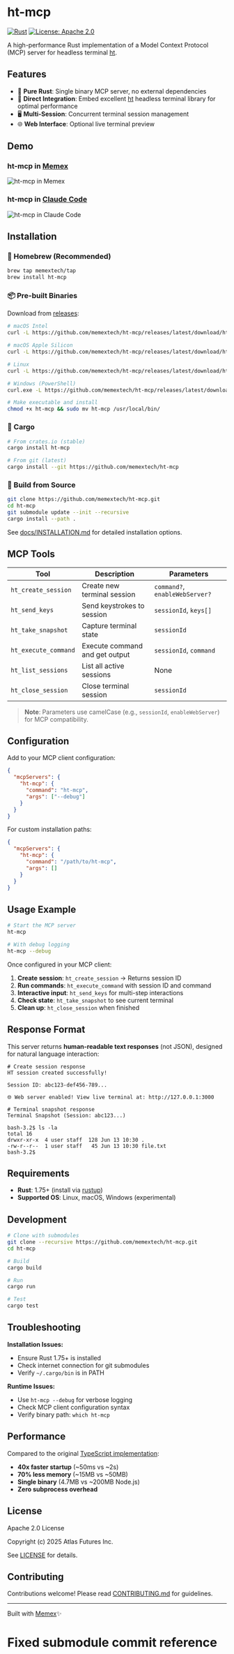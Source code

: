 # ht-mcp

[![Rust](https://img.shields.io/badge/rust-1.75+-orange.svg)](https://www.rust-lang.org)
[![License: Apache 2.0](https://img.shields.io/badge/License-Apache%202.0-blue.svg)](https://opensource.org/licenses/Apache-2.0)

A high-performance Rust implementation of a Model Context Protocol (MCP) server for headless terminal [ht](https://github.com/andyk/ht).

## Features

- 🚀 **Pure Rust**: Single binary MCP server, no external dependencies
- 🔗 **Direct Integration**: Embed excellent [ht](https://github.com/andyk/ht) headless terminal library for optimal performance
- 🖥️ **Multi-Session**: Concurrent terminal session management
- 🌐 **Web Interface**: Optional live terminal preview

## Demo

### ht-mcp in [Memex](https://memex.tech)

![ht-mcp in Memex](https://github.com/user-attachments/assets/6a1b6e76-5d5c-4ba4-87ee-70a31f0bc4ce)

### ht-mcp in [Claude Code](https://www.anthropic.com/claude-code)

![ht-mcp in Claude Code](https://github.com/user-attachments/assets/e70a3240-77f5-4ef2-953b-202b310dbf74)

## Installation

### 🍺 Homebrew (Recommended)

```bash
brew tap memextech/tap
brew install ht-mcp
```

### 📦 Pre-built Binaries

Download from [releases](https://github.com/memextech/ht-mcp/releases/latest):

```bash
# macOS Intel
curl -L https://github.com/memextech/ht-mcp/releases/latest/download/ht-mcp-x86_64-apple-darwin -o ht-mcp

# macOS Apple Silicon
curl -L https://github.com/memextech/ht-mcp/releases/latest/download/ht-mcp-aarch64-apple-darwin -o ht-mcp

# Linux
curl -L https://github.com/memextech/ht-mcp/releases/latest/download/ht-mcp-x86_64-unknown-linux-gnu -o ht-mcp

# Windows (PowerShell)
curl.exe -L https://github.com/memextech/ht-mcp/releases/latest/download/ht-mcp-x86_64-pc-windows-msvc -o ht-mcp.exe

# Make executable and install
chmod +x ht-mcp && sudo mv ht-mcp /usr/local/bin/
```

### 🦀 Cargo

```bash
# From crates.io (stable)
cargo install ht-mcp

# From git (latest)
cargo install --git https://github.com/memextech/ht-mcp
```

### 🔧 Build from Source

```bash
git clone https://github.com/memextech/ht-mcp.git
cd ht-mcp
git submodule update --init --recursive
cargo install --path .
```

See [docs/INSTALLATION.md](docs/INSTALLATION.md) for detailed installation options.

## MCP Tools

| Tool | Description | Parameters |
|------|-------------|------------|
| `ht_create_session` | Create new terminal session | `command?`, `enableWebServer?` |
| `ht_send_keys` | Send keystrokes to session | `sessionId`, `keys[]` |
| `ht_take_snapshot` | Capture terminal state | `sessionId` |
| `ht_execute_command` | Execute command and get output | `sessionId`, `command` |
| `ht_list_sessions` | List all active sessions | None |
| `ht_close_session` | Close terminal session | `sessionId` |

> **Note**: Parameters use camelCase (e.g., `sessionId`, `enableWebServer`) for MCP compatibility.

## Configuration

Add to your MCP client configuration:

```json
{
  "mcpServers": {
    "ht-mcp": {
      "command": "ht-mcp",
      "args": ["--debug"]
    }
  }
}
```

For custom installation paths:

```json
{
  "mcpServers": {
    "ht-mcp": {
      "command": "/path/to/ht-mcp",
      "args": []
    }
  }
}
```

## Usage Example

```bash
# Start the MCP server
ht-mcp

# With debug logging
ht-mcp --debug
```

Once configured in your MCP client:

1. **Create session**: `ht_create_session` → Returns session ID
2. **Run commands**: `ht_execute_command` with session ID and command
3. **Interactive input**: `ht_send_keys` for multi-step interactions
4. **Check state**: `ht_take_snapshot` to see current terminal
5. **Clean up**: `ht_close_session` when finished

## Response Format

This server returns **human-readable text responses** (not JSON), designed for natural language interaction:

```text
# Create session response
HT session created successfully!

Session ID: abc123-def456-789...

🌐 Web server enabled! View live terminal at: http://127.0.0.1:3000
```

```text
# Terminal snapshot response
Terminal Snapshot (Session: abc123...)

bash-3.2$ ls -la
total 16
drwxr-xr-x  4 user staff  128 Jun 13 10:30 .
-rw-r--r--  1 user staff   45 Jun 13 10:30 file.txt
bash-3.2$
```

## Requirements

- **Rust**: 1.75+ (install via [rustup](https://rustup.rs/))
- **Supported OS**: Linux, macOS, Windows (experimental)

## Development

```bash
# Clone with submodules
git clone --recursive https://github.com/memextech/ht-mcp.git
cd ht-mcp

# Build
cargo build

# Run
cargo run

# Test
cargo test
```

## Troubleshooting

**Installation Issues:**
- Ensure Rust 1.75+ is installed
- Check internet connection for git submodules
- Verify `~/.cargo/bin` is in PATH

**Runtime Issues:**
- Use `ht-mcp --debug` for verbose logging
- Check MCP client configuration syntax
- Verify binary path: `which ht-mcp`

## Performance

Compared to the original [TypeScript implementation](https://github.com/memextech/headless-terminal-mcp):
- **40x faster startup** (~50ms vs ~2s)
- **70% less memory** (~15MB vs ~50MB)
- **Single binary** (4.7MB vs ~200MB Node.js)
- **Zero subprocess overhead**

## License

Apache 2.0 License

Copyright (c) 2025 Atlas Futures Inc.

See [LICENSE](LICENSE) for details.

## Contributing

Contributions welcome! Please read [CONTRIBUTING.md](CONTRIBUTING.md) for guidelines.

---

Built with [Memex](https://memex.tech)✨
# Fixed submodule commit reference

